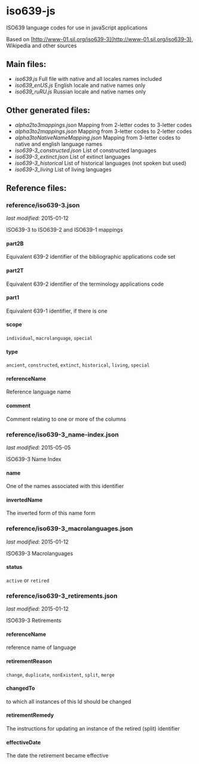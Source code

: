 iso639-js
=========

ISO639 language codes for use in javaScript applications

Based on [http://www-01.sil.org/iso639-3](http://www-01.sil.org/iso639-3), Wikipedia and other sources


Main files:
-----------

- *iso639.js* Full file with native and all locales names included
- *iso639_enUS.js* English locale and native names only
- *iso639_ruRU.js* Russian locale and native names only


Other generated files:
----------------

- *alpha2to3mappings.json* Mapping from 2-letter codes to 3-letter codes
- *alpha3to2mappings.json* Mapping from 3-letter codes to 2-letter codes
- *alpha3toNativeNameMapping.json* Mapping from 3-letter codes to native and english language names
- *iso639-3_constructed.json* List of constructed languages
- *iso639-3_extinct.json* List of extinct languages
- *iso639-3_historical* List of historical languages (not spoken but used)
- *iso639-3_living* List of living languages


Reference files:
----------------

### reference/iso639-3.json

*last modified:* 2015-01-12

ISO639-3 to ISO639-2 and ISO639-1 mappings

#### part2B
Equivalent 639-2 identifier of the bibliographic applications code set

#### part2T
Equivalent 639-2 identifier of the terminology applications code

#### part1
Equivalent 639-1 identifier, if there is one    

#### scope
`individual`, `macrolanguage`, `special`
    
#### type
`ancient`, `constructed`, `extinct`, `historical`, `living`, `special`

#### referenceName
Reference language name 

#### comment
Comment relating to one or more of the columns


### reference/iso639-3_name-index.json

*last modified:* 2015-05-05

ISO639-3 Name Index

#### name
One of the names associated with this identifier

#### invertedName
The inverted form of this name form


### reference/iso639-3_macrolanguages.json

*last modified:* 2015-01-12

ISO639-3 Macrolanguages

#### status
`active` or `retired`


### reference/iso639-3_retirements.json

*last modified:* 2015-01-12

ISO639-3 Retirements

#### referenceName
reference name of language

#### retirementReason
`change`, `duplicate`, `nonExistent`, `split`, `merge`

#### changedTo 
to which all instances of this Id should be changed

#### retirementRemedy
The instructions for updating an instance of the retired (split) identifier

#### effectiveDate
The date the retirement became effective

